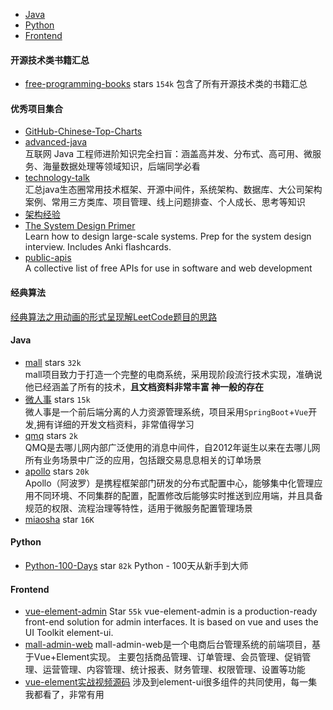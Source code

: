 - [Java](#Java)
- [Python](#Python)
- [Frontend](#Frontend)

#### 开源技术类书籍汇总
- [free-programming-books](https://github.com/EbookFoundation/free-programming-books/blob/master/free-programming-books-zh.md)  stars `154k`
  包含了所有开源技术类的书籍汇总


#### 优秀项目集合
- [GitHub-Chinese-Top-Charts](https://github.com/kon9chunkit/GitHub-Chinese-Top-Charts#Python)   
- [advanced-java](https://github.com/doocs/advanced-java)    
   互联网 Java 工程师进阶知识完全扫盲：涵盖高并发、分布式、高可用、微服务、海量数据处理等领域知识，后端同学必看
- [technology-talk](https://github.com/aalansehaiyang/technology-talk)       
汇总java生态圈常用技术框架、开源中间件，系统架构、数据库、大公司架构案例、常用三方类库、项目管理、线上问题排查、个人成长、思考等知识
- [架构经验](https://github.com/aalansehaiyang/technology-talk/blob/master/system-architecture/architecture-experience.md)
- [The System Design Primer](https://github.com/donnemartin/system-design-primer)  
Learn how to design large-scale systems. Prep for the system design interview. Includes Anki flashcards.
- [public-apis](https://github.com/public-apis/public-apis)   
A collective list of free APIs for use in software and web development
#### 经典算法
[经典算法之用动画的形式呈现解LeetCode题目的思路](https://github.com/MisterBooo/LeetCodeAnimation)


#### Java
- [mall](https://github.com/macrozheng/mall) stars `32k`   
  mall项目致力于打造一个完整的电商系统，采用现阶段流行技术实现，准确说他已经涵盖了所有的技术，**且文档资料非常丰富 神一般的存在**
- [微人事](https://github.com/lenve/vhr)   stars `15k`   
  微人事是一个前后端分离的人力资源管理系统，项目采用`SpringBoot`+`Vue`开发,拥有详细的开发文档资料，非常值得学习
- [qmq](https://github.com/qunarcorp/qmq) stars `2k`   
  QMQ是去哪儿网内部广泛使用的消息中间件，自2012年诞生以来在去哪儿网所有业务场景中广泛的应用，包括跟交易息息相关的订单场景
- [apollo](https://github.com/ctripcorp/apollo) stars `20k`   
  Apollo（阿波罗）是携程框架部门研发的分布式配置中心，能够集中化管理应用不同环境、不同集群的配置，配置修改后能够实时推送到应用端，并且具备规范的权限、流程治理等特性，适用于微服务配置管理场景
- [miaosha](https://github.com/qiurunze123/miaosha) star `16K`
  

#### Python
- [Python-100-Days](https://github.com/jackfrued/Python-100-Days) star `82k`
   Python - 100天从新手到大师

#### Frontend
- [vue-element-admin](https://github.com/PanJiaChen/vue-element-admin)  Star `55k`
  vue-element-admin is a production-ready front-end solution for admin interfaces. It is based on vue and uses the UI Toolkit element-ui.
- [mall-admin-web](https://github.com/macrozheng/mall-admin-web)
   mall-admin-web是一个电商后台管理系统的前端项目，基于Vue+Element实现。 主要包括商品管理、订单管理、会员管理、促销管理、运营管理、内容管理、统计报表、财务管理、权限管理、设置等功能
- [vue-element实战视频源码](https://gitee.com/wBekvam/vue-shop-admin)
   涉及到element-ui很多组件的共同使用，每一集我都看了，非常有用
   

